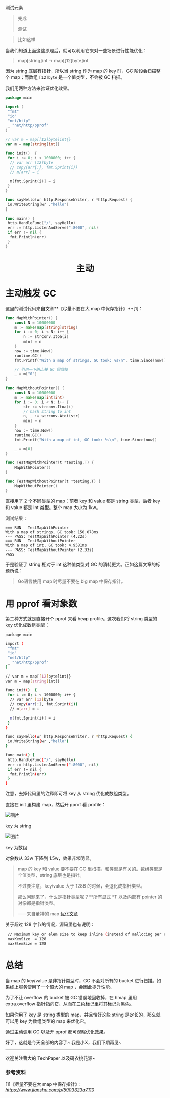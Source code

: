 测试元素

> 完成
>
> 测试

> 比如这样



当我们知道上面这些原理后，就可以利用它来对一些场景进行性能优化：

> map[string]int -> map[[12]byte]int

因为 string 底层有指针，所以当 string 作为 map 的 key 时，GC 阶段会扫描整个 map；而数组 `[12]byte` 是一个值类型，不会被 GC 扫描。

我们用两种方法来验证优化效果。

```go
package main

import (
 "fmt"
 "io"
 "net/http"
 _ "net/http/pprof"
)

// var m = map[[12]byte]int{}
var m = map[string]int{}

func init()  {
 for i := 0; i < 1000000; i++ {
  // var arr [12]byte
  // copy(arr[:], fmt.Sprint(i))
  // m[arr] = i

  m[fmt.Sprint(i)] = i
 }
}

func sayHello(wr http.ResponseWriter, r *http.Request) {
 io.WriteString(wr ,"hello")
}

func main() {
 http.HandleFunc("/", sayHello)
 err := http.ListenAndServe(":8000", nil)
 if err != nil {
  fmt.Println(err)
 }
}
```



<h1 align="center">主动</h1>

# 主动触发 GC

这里的测试代码来自文章**《尽量不要在大 map 中保存指针》**[1]：

```go
func MapWithPointer() {
    const N = 10000000
    m := make(map[string]string)
    for i := 0; i < N; i++ {
        n := strconv.Itoa(i)
        m[n] = n
    }
    now := time.Now()
    runtime.GC()     
    fmt.Printf("With a map of strings, GC took: %s\n", time.Since(now))

    // 引用一下防止被 GC 回收掉
    _ = m["0"]
}

func MapWithoutPointer() {
    const N = 10000000
    m := make(map[int]int)
    for i := 0; i < N; i++ {
        str := strconv.Itoa(i)
        // hash string to int
        n, _ := strconv.Atoi(str)
        m[n] = n
    }
    now := time.Now()
    runtime.GC()
    fmt.Printf("With a map of int, GC took: %s\n", time.Since(now))

    _ = m[0]
}

func TestMapWithPointer(t *testing.T) {
    MapWithPointer()
}

func TestMapWithoutPointer(t *testing.T) {
    MapWithoutPointer()
}
```

直接用了 2 个不同类型的 map：前者 key 和 value 都是 string 类型，后者 key 和 value 都是 int 类型。整个 map 大小为 1kw。

测试结果：

```
=== RUN   TestMapWithPointer
With a map of strings, GC took: 150.078ms
--- PASS: TestMapWithPointer (4.22s)
=== RUN   TestMapWithoutPointer
With a map of int, GC took: 4.9581ms
--- PASS: TestMapWithoutPointer (2.33s)
PASS
```

于是验证了 string 相对于 int 这种值类型对 GC 的消耗更大。正如这篇文章的标题所说：

> Go语言使用 map 时尽量不要在 big map 中保存指针。

# 用 pprof 看对象数

第二种方式就是直接开个 pprof 来看 heap profile。这次我们将 string 类型的 key 优化成数组类型：

```bash
package main

import (
 "fmt"
 "io"
 "net/http"
 _ "net/http/pprof"
)

// var m = map[[12]byte]int{}
var m = map[string]int{}

func init()  {
 for i := 0; i < 1000000; i++ {
  // var arr [12]byte
  // copy(arr[:], fmt.Sprint(i))
  // m[arr] = i

  m[fmt.Sprint(i)] = i
 }
}

func sayHello(wr http.ResponseWriter, r *http.Request) {
 io.WriteString(wr ,"hello")
}

func main() {
 http.HandleFunc("/", sayHello)
 err := http.ListenAndServe(":8000", nil)
 if err != nil {
  fmt.Println(err)
 }
}
```

注意，去掉代码里的注释即可将 key 从 string 优化成数组类型。

直接在 init 里构建 map，然后开 pprof 看 profile：

![图片](https://mmbiz.qpic.cn/mmbiz_png/ASQrEXvmx60aJtP1sGia9p9wmE10XxMbZJ9pv6iatUqCT2NgYiaPtfa6GgAlHLZquG9j5odNIF4XJRqVT3CGaZicyg/640?wx_fmt=png&tp=webp&wxfrom=5&wx_lazy=1&wx_co=1)

key 为 string

![图片](https://mmbiz.qpic.cn/mmbiz_png/ASQrEXvmx60aJtP1sGia9p9wmE10XxMbZYYDhEic1qjHV48pjrhUYn3yAn4w8X5kbfnMDLds73H61LJeeiaaGRiaKg/640?wx_fmt=png&tp=webp&wxfrom=5&wx_lazy=1&wx_co=1)

key 为数组

对象数从 33w 下降到 1.5w，效果非常明显。

> map 的 key 和 value 要不要在 GC 里扫描，和类型是有关的。数组类型是个值类型，string 底层也是指针。
>
> 不过要注意，key/value 大于 128B 的时候，会退化成指针类型。
>
> 那么问题来了，什么是指针类型呢？**所有显式 *T 以及内部有 pointer 的对像都是指针类型。
>
> ——来自董神的 map [优化文章](https://mp.weixin.qq.com/s?__biz=Mzg5MTYyNzM3OQ==&mid=2247484159&idx=1&sn=94a524d651aabdb9a42b2a5e1d5011ef&scene=21#wechat_redirect)

关于超过 128 字节的情况，源码里也有说明：

```bash
 // Maximum key or elem size to keep inline (instead of mallocing per element).
 maxKeySize  = 128
 maxElemSize = 128
```

# 总结

当 map 的 key/value 是非指针类型时，GC 不会对所有的 bucket 进行扫描。如果线上服务使用了一个超大的 map ，会因此提升性能。

为了不让 overflow 的 bucket 被 GC 错误地回收掉，在 hmap 里用 extra.overflow 指针指向它，从而在三色标记里将其标记为黑色。

如果你用了 key 是 string 类型的 map，并且恰好这些 string 是定长的，那么就可以用 key 为数组类型的 map 来优化它。

通过主动调用 GC 以及开 pprof 都可观察优化效果。

好了，这就是今天全部的内容了~ 我是小X，我们下期再见~

------

欢迎关注曹大的 TechPaper 以及码农桃花源~

### 参考资料

[1]《尽量不要在大 map 中保存指针》: *https://www.jianshu.com/p/5903323a7110*
